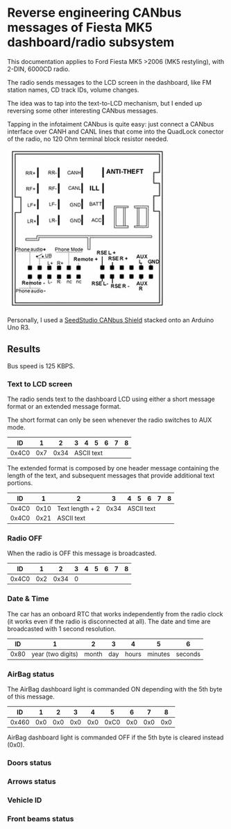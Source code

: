 # Reverse engineering CANbus messages of Fiesta MK5 dashboard/radio subsystem
This documentation applies to Ford Fiesta MK5 >2006 (MK5 restyling), with 2-DIN, 6000CD radio.

The radio sends messages to the LCD screen in the dashboard, like FM station names, CD track IDs, volume changes.

The idea was to tap into the text-to-LCD mechanism, but I ended up reversing some other interesting CANbus messages.

Tapping in the infotaiment CANbus is quite easy: just connect a CANbus interface over CANH and CANL lines that come into the QuadLock conector of the radio, no 120 Ohm terminal block resistor needed.

![QuadLock connector and CANbus pins](quadlock.png)

Personally, I used a [SeedStudio CANbus Shield](https://wiki.seeedstudio.com/CAN-BUS_Shield_V2.0/) stacked onto an Arduino Uno R3. 

## Results
Bus speed is 125 KBPS.

### Text to LCD screen
The radio sends text to the dashboard LCD using either a short message format or an extended message format. 

The short format can only be seen whenever the radio switches to AUX mode.

<table class="tg">
<thead>
  <tr>
    <th class="tg-c3ow">ID</th>
    <th class="tg-c3ow">1</th>
    <th class="tg-c3ow">2</th>
    <th class="tg-c3ow">3</th>
    <th class="tg-c3ow">4</th>
    <th class="tg-c3ow">5</th>
    <th class="tg-c3ow">6</th>
    <th class="tg-c3ow">7</th>
    <th class="tg-c3ow">8</th>
  </tr>
</thead>
<tbody>
  <tr>
    <td class="tg-c3ow">0x4C0</td>
    <td class="tg-c3ow">0x7</td>
    <td class="tg-c3ow">0x34</td>
    <td class="tg-c3ow" colspan="6">ASCII text</td>
  </tr>
</tbody>
</table>

The extended format is composed by one header message containing the length of the text, and subsequent messages that provide additional text portions.

<table class="tg">
<thead>
  <tr>
    <th class="tg-c3ow">ID</th>
    <th class="tg-c3ow">1</th>
    <th class="tg-c3ow">2</th>
    <th class="tg-c3ow">3</th>
    <th class="tg-c3ow">4</th>
    <th class="tg-c3ow">5</th>
    <th class="tg-c3ow">6</th>
    <th class="tg-c3ow">7</th>
    <th class="tg-c3ow">8</th>
  </tr>
</thead>
<tbody>
  <tr>
    <td class="tg-c3ow">0x4C0</td>
    <td class="tg-c3ow">0x10</td>
    <td class="tg-c3ow">Text length + 2</td>
    <td class="tg-c3ow">0x34</td>
    <td class="tg-c3ow" colspan="5">ASCII text</td>
  </tr>
  <tr>
    <td class="tg-0pky">0x4C0</td>
    <td class="tg-0pky">0x21</td>
    <td class="tg-0pky" colspan="7">ASCII text</td>
  </tr>
</tbody>
</table>

### Radio OFF
When the radio is OFF this message is broadcasted.
<table class="tg">
<thead>
  <tr>
    <th class="tg-c3ow">ID</th>
    <th class="tg-c3ow">1</th>
    <th class="tg-c3ow">2</th>
    <th class="tg-c3ow">3</th>
    <th class="tg-c3ow">4</th>
    <th class="tg-c3ow">5</th>
    <th class="tg-c3ow">6</th>
    <th class="tg-c3ow">7</th>
    <th class="tg-c3ow">8</th>
  </tr>
</thead>
<tbody>
  <tr>
    <td class="tg-c3ow">0x4C0</td>
    <td class="tg-c3ow">0x2</td>
    <td class="tg-c3ow">0x34</td>
    <td class="tg-c3ow" colspan="6">0</td>
  </tr>
</tbody>
</table>

### Date & Time
The car has an onboard RTC that works independently from the radio clock (it works even if the radio is disconnected at all). The date and time are broadcasted with 1 second resolution.
<table class="tg">
<thead>
  <tr>
    <th class="tg-c3ow">ID</th>
    <th class="tg-c3ow">1</th>
    <th class="tg-c3ow">2</th>
    <th class="tg-c3ow">3</th>
    <th class="tg-c3ow">4</th>
    <th class="tg-c3ow">5</th>
    <th class="tg-c3ow">6</th>
  </tr>
</thead>
<tbody>
  <tr>
    <td class="tg-c3ow">0x80</td>
    <td class="tg-c3ow">year (two digits)</td>
    <td class="tg-c3ow">month</td>
    <td class="tg-c3ow">day</td>
    <td class="tg-c3ow">hours</td>
    <td class="tg-c3ow">minutes</td>
    <td class="tg-c3ow">seconds</td>
  </tr>
</tbody>
</table>

### AirBag status
The AirBag dashboard light is commanded ON depending with the 5th byte of this message. 
<table class="tg">
<thead>
  <tr>
    <th class="tg-c3ow">ID</th>
    <th class="tg-c3ow">1</th>
    <th class="tg-c3ow">2</th>
    <th class="tg-c3ow">3</th>
    <th class="tg-c3ow">4</th>
    <th class="tg-0lax">5</th>
    <th class="tg-0lax">6</th>
    <th class="tg-c3ow">7</th>
    <th class="tg-c3ow">8</th>
  </tr>
</thead>
<tbody>
  <tr>
    <td class="tg-c3ow">0x460</td>
    <td class="tg-c3ow">0x0</td>
    <td class="tg-c3ow">0x0</td>
    <td class="tg-c3ow">0x0</td>
    <td class="tg-c3ow">0x0</td>
    <td class="tg-0lax">0xC0</td>
    <td class="tg-0lax">0x0</td>
    <td class="tg-c3ow">0x0</td>
    <td class="tg-c3ow">0x0</td>
  </tr>
</tbody>
</table>
AirBag dashboard light is commanded OFF if the 5th byte is cleared instead (0x0).

### Doors status

### Arrows status

### Vehicle ID

### Front beams status

